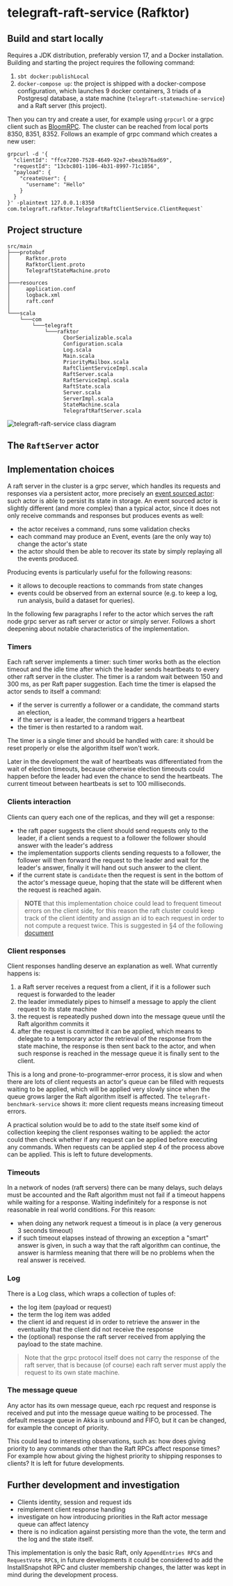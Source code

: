 # telegraft-raft-service (Rafktor)

## Build and start locally

Requires a JDK distribution, preferably version 17, and a Docker installation.
Building and starting the project requires the following command:

1. `sbt docker:publishLocal` 
2. `docker-compose up`: the project is shipped with a docker-compose configuration, which launches 9 docker containers, 3 triads of
   a Postgresql database, a state machine (`telegraft-statemachine-service`) and a Raft server (this project).

Then you can try and create a user, for example using `grpcurl` or a grpc client such as [BloomRPC](https://github.com/bloomrpc/bloomrpc).
The cluster can be reached from local ports 8350, 8351, 8352. Follows an example of grpc command which creates a new user:

```
grpcurl -d '{
  "clientId": "ffce7200-7528-4649-92e7-ebea3b76ad69",
  "requestId": "13cbc801-1106-4b31-8997-71c1856",
  "payload": {
    "createUser": {
      "username": "Hello"
    }
  }
}' -plaintext 127.0.0.1:8350 com.telegraft.rafktor.TelegraftRaftClientService.ClientRequest`
```

## Project structure


```
src/main
├───protobuf
│     Rafktor.proto
│     RafktorClient.proto
│     TelegraftStateMachine.proto
│
├───resources
│     application.conf
│     logback.xml
│     raft.conf
│
└───scala
    └───com
        └───telegraft
            └───rafktor
                  CborSerializable.scala
                  Configuration.scala
                  Log.scala
                  Main.scala
                  PriorityMailbox.scala
                  RaftClientServiceImpl.scala
                  RaftServer.scala
                  RaftServiceImpl.scala
                  RaftState.scala
                  Server.scala
                  ServerImpl.scala
                  StateMachine.scala
                  TelegraftRaftServer.scala
```

![telegraft-raft-service class diagram](../docs/diagrams/out/cd_TelegraftRaftService.svg)
## The `RaftServer` actor

## Implementation choices

A raft server in the cluster is a grpc server, which handles its requests and responses
via a persistent actor, more precisely an [event sourced actor](https://doc.akka.io/docs/akka/current/typed/persistence.html#introduction): 
such actor is able to persist its state in storage.
An event sourced actor is slightly different (and more complex) than a typical actor,
since it does not only receive commands and responses but produces events as well:

 - the actor receives a command, runs some validation checks
 - each command may produce an Event, events (are the only way to) change the actor's state
 - the actor should then be able to recover its state by simply replaying all the events produced.

Producing events is particularly useful for the following reasons:
 
 - it allows to decouple reactions to commands from state changes 
 - events could be observed from an external source (e.g. to keep a log, run analysis, build a dataset for queries).

In the following few paragraphs I refer to the actor which serves the raft node grpc server as
raft server or actor or simply server. Follows a short deepening about notable characteristics of the implementation.

### Timers

Each raft server implements a timer: such timer works both as the election timeout and
the idle time after which the leader sends heartbeats to every other raft server in the cluster.
The timer is a random wait between 150 and 300 ms, as per Raft paper suggestion.
Each time the timer is elapsed the actor sends to itself a command:

 - if the server is currently a follower or a candidate, the command starts an election,
 - if the server is a leader, the command triggers a heartbeat
 - the timer is then restarted to a random wait.

The timer is a single timer and should be handled with care: it should be reset properly or else the algorithm itself
won't work.

Later in the development the wait of heartbeats was differentiated from the wait of election timeouts, because otherwise
election timeouts could happen before the leader had even the chance to send the heartbeats. The current timeout
between heartbeats is set to 100 milliseconds.

### Clients interaction

Clients can query each one of the replicas, and they will get a response:

 - the raft paper suggests the client should send requests only to the leader, if a client
   sends a request to a follower the follower should answer with the leader's address
 - the implementation supports clients sending requests to a follower, the follower will then
   forward the request to the leader and wait for the leader's answer, finally it will hand out
   such answer to the client.
 - if the current state is `candidate` then the request is sent in the bottom of the actor's message queue, 
   hoping that the state will be different when the request is reached again.

> **NOTE** that this implementation choice could lead to frequent timeout errors on the client side,
> for this reason the raft cluster could keep track of the client identity and assign an id to each request
> in order to not compute a request twice. This is suggested in §4 of the following 
> [document](https://web.stanford.edu/~ouster/cgi-bin/papers/OngaroPhD.pdf)

### Client responses

Client responses handling deserve an explanation as well.
What currently happens is:

1. a Raft server receives a request from a client, if it is a follower such request is forwarded to the leader
2. the leader immediately pipes to himself a message to apply the client request to its state machine
3. the request is repeatedly pushed down into the message queue until the Raft algorithm commits it
4. after the request is committed it can be applied, which means to delegate to a temporary actor the retrieval of the
   response from the state machine, the response is then sent back to the actor, and when such response is reached in
   the message queue it is finally sent to the client.

This is a long and prone-to-programmer-error process, it is slow and when there are lots of client requests an actor's
queue can be filled with requests waiting to be applied, which will be applied very slowly since when the queue grows 
larger the Raft algorithm itself is affected. The `telegraft-benchmark-service` shows it: more client requests
means increasing timeout errors.

A practical solution would be to add to the state itself some kind of collection keeping the client responses waiting 
to be applied: the actor could then check whether if any request can be applied before executing any commands. When 
requests can be applied step 4 of the process above can be applied. This is left to future developments.

### Timeouts

In a network of nodes (raft servers) there can be many delays, such delays must be accounted and the Raft algorithm must
not fail if a timeout happens while waiting for a response. Waiting indefinitely for a response is not reasonable in
real world conditions. For this reason:

 - when doing any network request a timeout is in place (a very generous 3 seconds timeout)
 - if such timeout elapses instead of throwing an exception a "smart" answer is given, in such a way that the raft 
   algorithm can continue, the answer is harmless meaning that there will be no problems when the real answer is
   received.

### Log

There is a Log class, which wraps a collection of tuples of:

 - the log item (payload or request)
 - the term the log item was added
 - the client id and request id in order to retrieve the answer in the eventuality that the client did not receive the
   response
 - the (optional) response the raft server received from applying the payload to the state machine.

> Note that the grpc protocol itself does not carry the response of the raft server, that is because (of course) each
> raft server must apply the request to its own state machine.

### The message queue

Any actor has its own message queue, each rpc request and response is received and put into the 
message queue waiting to be processed. The default message queue in Akka is unbound and FIFO, but it can be changed,
for example the concept of priority.

[//]: # (Further information on how Akka actors message queue can be found at the following link)

This could lead to interesting observations, such as: how does giving priority to any commands other than the Raft RPCs
affect response times? For example how about giving the highest priority to shipping responses to clients? It is left
for future developments.

## Further development and investigation

 - Clients identity, session and request ids
 - reimplement client response handling
 - investigate on how introducing priorities in the Raft actor message queue can affect latency
 - there is no indication against persisting more than the vote, the term and the log and the state itself.

This implementation is only the basic Raft, only `AppendEntries RPC`s and `RequestVote RPC`s, in future developments
it could be considered to add the InstallSnapshot RPC and cluster membership changes, the latter was kept in mind during
the development process.
